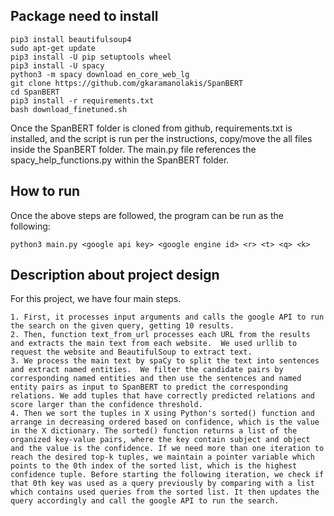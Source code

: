 
## Package need to install 
```
pip3 install beautifulsoup4 
sudo apt-get update
pip3 install -U pip setuptools wheel
pip3 install -U spacy
python3 -m spacy download en_core_web_lg 
git clone https://github.com/gkaramanolakis/SpanBERT
cd SpanBERT
pip3 install -r requirements.txt
bash download_finetuned.sh
```
Once the SpanBERT folder is cloned from github, requirements.txt is installed, and the script is run per the instructions, copy/move the all files inside the SpanBERT folder. The main.py file references the spacy_help_functions.py within the SpanBERT folder. 

## How to run 
Once the above steps are followed, the program can be run as the following:
```
python3 main.py <google api key> <google engine id> <r> <t> <q> <k>
```

## Description about project design 
For this project, we have four main steps.

	1. First, it processes input arguments and calls the google API to run the search on the given query, getting 10 results.
	2. Then, function text_from_url processes each URL from the results and extracts the main text from each website.  We used urllib to request the website and BeautifulSoup to extract text. 
	3. We process the main text by spaCy to split the text into sentences and extract named entities.  We filter the candidate pairs by corresponding named entities and then use the sentences and named entity pairs as input to SpanBERT to predict the corresponding relations. We add tuples that have correctly predicted relations and score larger than the confidence threshold. 
	4. Then we sort the tuples in X using Python's sorted() function and arrange in decreasing ordered based on confidence, which is the value in the X dictionary. The sorted() function returns a list of the organized key-value pairs, where the key contain subject and object and the value is the confidence. If we need more than one iteration to reach the desired top-k tuples, we maintain a pointer variable which points to the 0th index of the sorted list, which is the highest confidence tuple. Before starting the following iteration, we check if that 0th key was used as a query previously by comparing with a list which contains used queries from the sorted list. It then updates the query accordingly and call the google API to run the search. 
 
